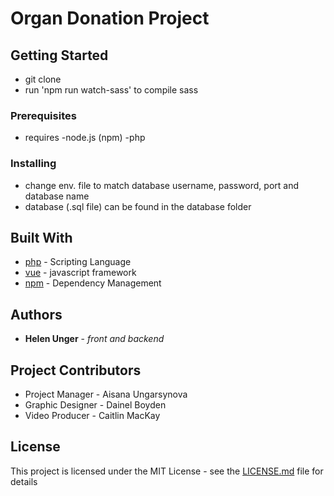 # Organ Donation Project



## Getting Started

- git clone
- run 'npm run watch-sass' to compile sass

### Prerequisites

- requires -node.js (npm)
           -php

### Installing

- change env. file to match database username, password, port and database name
- database (.sql file) can be found in the database folder

## Built With

* [php](http://www.php.net/) - Scripting Language
* [vue](https://vuejs.org/) - javascript framework
* [npm](https://www.npmjs.com/) - Dependency Management

## Authors

* **Helen Unger** - *front and backend*

## Project Contributors

* Project Manager - Aisana Ungarsynova
* Graphic Designer - Dainel Boyden
* Video Producer - Caitlin MacKay

## License

This project is licensed under the MIT License - see the [LICENSE.md](LICENSE.md) file for details

